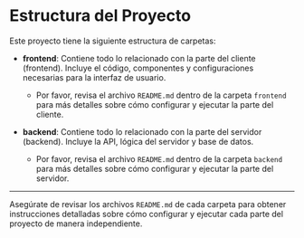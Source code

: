 # Estructura del Proyecto

Este proyecto tiene la siguiente estructura de carpetas:

- **frontend**: Contiene todo lo relacionado con la parte del cliente (frontend). Incluye el código, componentes y configuraciones necesarias para la interfaz de usuario.
  - Por favor, revisa el archivo `README.md` dentro de la carpeta `frontend` para más detalles sobre cómo configurar y ejecutar la parte del cliente.

- **backend**: Contiene todo lo relacionado con la parte del servidor (backend). Incluye la API, lógica del servidor y base de datos.
  - Por favor, revisa el archivo `README.md` dentro de la carpeta `backend` para más detalles sobre cómo configurar y ejecutar la parte del servidor.
  
---

Asegúrate de revisar los archivos `README.md` de cada carpeta para obtener instrucciones detalladas sobre cómo configurar y ejecutar cada parte del proyecto de manera independiente.
